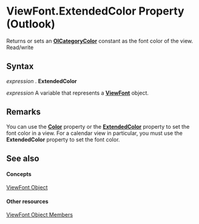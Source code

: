
# ViewFont.ExtendedColor Property (Outlook)

Returns or sets an  **[OlCategoryColor](048bbc6b-c49f-68a3-ac59-b61204e5ef78.md)** constant as the font color of the view. Read/write


## Syntax

 _expression_ . **ExtendedColor**

 _expression_ A variable that represents a **[ViewFont](cbd7c6ce-f49a-1627-0ad9-a019911fb47b.md)** object.


## Remarks

You can use the  **[Color](294d2be7-b974-3750-438f-498eaa4d8604.md)** property or the **[ExtendedColor](6d7c33a6-e69a-3449-1ede-d3919d774791.md)** property to set the font color in a view. For a calendar view in particular, you must use the **ExtendedColor** property to set the font color.


## See also


#### Concepts


[ViewFont Object](cbd7c6ce-f49a-1627-0ad9-a019911fb47b.md)
#### Other resources


[ViewFont Object Members](7ab1bdba-8b1e-a516-f44c-d6e91d56e4d3.md)
